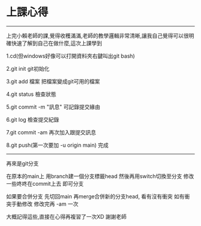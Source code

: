 # 上課心得
---
上完小賴老師的課,覺得收穫滿滿,老師的教學邏輯非常清晰,讓我自己覺得可以很明確快速了解到自己在做什麼,這次上課學到

1.cd(但windows好像可以打開資料夾右鍵叫出git bash)

2.git init git初始化

3.git add 檔案 把檔案變成git可用的檔案

4.git status 檢查狀態

5.git commit -m "訊息" 可記錄提交緣由

6.git log 檢查提交紀錄

7.git commit -am 再次加入跟提交訊息

8.git push(第一次要加 -u origin main) 完成

---
再來是git分支

在原本的main上 用branch建一個分支標籤head 然後再用switch切換至分支 修改一些咚咚在commit上去 即可分支

如果要合併分支 先切回main 再merge合併新的分支head,
看有沒有衝突 如有衝突手動修改 修改完再 -am 一次

大概記得這些,直接在心得再複習了一次XD 謝謝老師